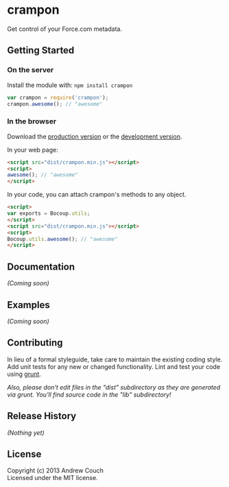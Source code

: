# crampon

Get control of your Force.com metadata.

## Getting Started
### On the server
Install the module with: `npm install crampon`

```javascript
var crampon = require('crampon');
crampon.awesome(); // "awesome"
```

### In the browser
Download the [production version][min] or the [development version][max].

[min]: https://raw.github.com/couchand/crampon/master/dist/crampon.min.js
[max]: https://raw.github.com/couchand/crampon/master/dist/crampon.js

In your web page:

```html
<script src="dist/crampon.min.js"></script>
<script>
awesome(); // "awesome"
</script>
```

In your code, you can attach crampon's methods to any object.

```html
<script>
var exports = Bocoup.utils;
</script>
<script src="dist/crampon.min.js"></script>
<script>
Bocoup.utils.awesome(); // "awesome"
</script>
```

## Documentation
_(Coming soon)_

## Examples
_(Coming soon)_

## Contributing
In lieu of a formal styleguide, take care to maintain the existing coding style. Add unit tests for any new or changed functionality. Lint and test your code using [grunt](http://gruntjs.com/).

_Also, please don't edit files in the "dist" subdirectory as they are generated via grunt. You'll find source code in the "lib" subdirectory!_

## Release History
_(Nothing yet)_

## License
Copyright (c) 2013 Andrew Couch  
Licensed under the MIT license.
